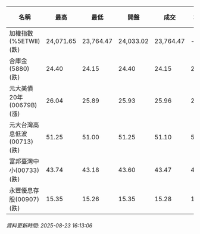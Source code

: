 | 名稱 | 最高 | 最低 | 開盤 | 成交 | 均價 | 成交金額(億) | 昨收 | 漲跌幅 | 漲跌 | 總量 | 昨量 | 振幅 |
| -------- | -------- | -------- | -------- |-------- | -------- | -------- |-------- |-------- |-------- | -------- | -------- |-------- |
|加權指數(%5ETWII) (跌)|24,071.65|23,764.47|24,033.02|23,764.47|-|3,602.89|23,962.13|0.82%|197.66|6,510,360|0|1.28%|
|合庫金(5880) (跌)|24.40|24.15|24.40|24.15|24.23|2.93|24.45|1.23%|0.30|12,098|4,761|1.02%|
|元大美債20年(00679B) (漲)|26.04|25.89|25.93|25.96|25.98|12.12|25.95|0.04%|0.01|46,674|34,682|0.58%|
|元大台灣高息低波(00713) (跌)|51.25|51.00|51.25|51.10|51.12|2.43|51.25|0.29%|0.15|4,755|4,637|0.49%|
|富邦臺灣中小(00733) (跌)|43.74|43.18|43.60|43.47|43.48|0.318|43.54|0.16%|0.07|731|1,156|1.29%|
|永豐優息存股(00907) (跌)|15.35|15.26|15.35|15.28|15.28|0.099|15.32|0.26%|0.04|645|787|0.59%|
###### 資料更新時間: 2025-08-23 16:13:06